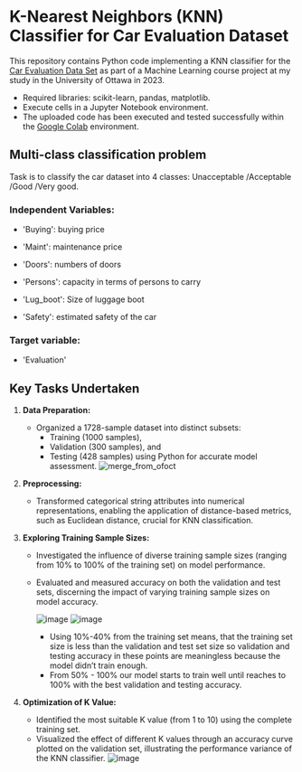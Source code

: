 # **K-Nearest Neighbors (KNN) Classifier for Car Evaluation Dataset**
This repository contains Python code implementing a KNN classifier for the [Car Evaluation Data Set](https://www.kaggle.com/datasets/elikplim/car-evaluation-data-set) as part of a Machine Learning course project at my study in the University of Ottawa in 2023.


- Required libraries: scikit-learn, pandas, matplotlib.
- Execute cells in a Jupyter Notebook environment.
- The uploaded code has been executed and tested successfully within the [Google Colab](https://colab.google/) environment.


## Multi-class classification problem
Task is to classify the car dataset into 4 classes: Unacceptable /Acceptable /Good /Very good.

### Independent Variables:
   +	'Buying': buying price
   *	'Maint': maintenance price
   +	'Doors': numbers of doors
   *	'Persons': capacity in terms of persons to carry
   +	'Lug_boot': Size of luggage boot
   *	'Safety': estimated safety of the car
### Target variable:
   +	'Evaluation'


## **Key Tasks Undertaken**

1. **Data Preparation:**
   - Organized a 1728-sample dataset into distinct subsets: 
     - Training (1000 samples),
     - Validation (300 samples), and
     - Testing (428 samples) using Python for accurate model assessment.
   ![merge_from_ofoct](https://github.com/RimTouny/KNeighborsClassifier/assets/48333870/c0888f24-0436-4f80-84ca-e85157e32760)


2. **Preprocessing:**
   - Transformed categorical string attributes into numerical representations, enabling the application of distance-based metrics, such as Euclidean distance, crucial for KNN classification.

3. **Exploring Training Sample Sizes:**
   - Investigated the influence of diverse training sample sizes (ranging from 10% to 100% of the training set) on model performance.
   - Evaluated and measured accuracy on both the validation and test sets, discerning the impact of varying training sample sizes on model accuracy.

        ![image](https://github.com/RimTouny/KNeighborsClassifier/assets/48333870/f9c03cff-4fce-4503-9dba-5055112666fd)
        ![image](https://github.com/RimTouny/KNeighborsClassifier/assets/48333870/e2e025a6-f983-48c9-895e-121a332a550a)

        - Using 10%-40% from the training set means, that the training set size is less than the validation and test set 
         size so validation and testing accuracy in these points are meaningless because the model didn’t train enough. 
        - From 50% - 100% our model starts to train well until reaches to 100% with the best validation and testing accuracy.  


3. **Optimization of K Value:**
   - Identified the most suitable K value (from 1 to 10) using the complete training set.
   - Visualized the effect of different K values through an accuracy curve plotted on the validation set, illustrating the performance variance of the KNN classifier.
     ![image](https://github.com/RimTouny/KNeighborsClassifier/assets/48333870/47d757ee-6621-4e92-9610-65a3059b3585)


